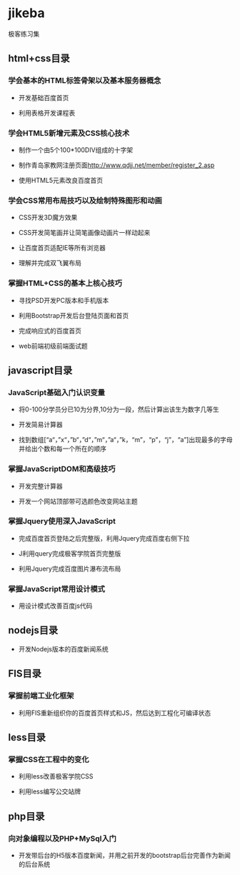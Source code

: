 # jikeba
极客练习集
<h2>html+css目录</h2>
<h3>学会基本的HTML标签骨架以及基本服务器概念</h3>
<ul>
<li><p>开发基础百度首页</p></li>
<li><p>利用表格开发课程表</p></li>
</ul>



<h3>学会HTML5新增元素及CSS核心技术</h3>
<ul>
<li>
<p>制作一个由5个100*100DIV组成的十字架</p>
</li>
<li><p>制作青岛家教网注册页面<a href="http://www.qdjj.net/member/register_2.asp">http://www.qdjj.net/member/register_2.asp</a></p></li>
<li><p>使用HTML5元素改良百度首页</p></li>
</ul>




<h3>学会CSS常用布局技巧以及绘制特殊图形和动画</h3>
<ul>
<li><p>CSS开发3D魔方效果</p></li>
<li><p>CSS开发简笔画并让简笔画像动画片一样动起来</p></li>
<li><p>让百度首页适配IE等所有浏览器</p></li>
<li><p>理解并完成双飞翼布局</p></li>
</ul>



<h3>掌握HTML+CSS的基本上核心技巧</h3>
<ul>
	<li>
		<p>寻找PSD开发PC版本和手机版本</p>
	</li>
	<li>
		<p>利用Bootstrap开发后台登陆页面和首页</p>
	</li>
	<li><p>完成响应式的百度首页</p></li>
	<li><p>web前端初级前端面试题</p></li>
</ul>


<h2>javascript目录</h2>
<h3>JavaScript基础入门认识变量</h3>
<ul>
	<li>
		<p>将0-100分学员分已10为分界,10分为一段，然后计算出该生为数字几等生</p>
	</li>
	<li>
		<p>开发简易计算器</p>
	</li>
	<li>
		<p>找到数组[“a“，”x“，”b“，”d“，”m“，”a“，”k，“m”，“p”，“j”，“a”]出现最多的字母并给出个数和每一个所在的顺序</p>
	</li>
</ul>

<h3>掌握JavaScriptDOM和高级技巧</h3>
<ul>
	<li>
		<p>开发完整计算器</p>
	</li>
	<li><p>开发一个网站顶部带可选颜色改变网站主题</p></li>
</ul>

<h3>掌握Jquery使用深入JavaScript</h3>
<ul>
	<li>
		<p>完成百度首页登陆之后完整版，利用Jquery完成百度右侧下拉</p>
	</li>
	<li><p>J利用query完成极客学院首页完整版</p></li>
	<li><p>利用Jquery完成百度图片瀑布流布局</p></li>
</ul>
<h3> 掌握JavaScript常用设计模式</h3>
<ul>
<li><p>用设计模式改善百度js代码</p></li>
</ul>

<h2>nodejs目录</h2>

<ul>
	<li>
	<p>开发Nodejs版本的百度新闻系统</p>
</li>
</ul>
<h2>FIS目录</h2>
<h3>掌握前端工业化框架</h3>
<ul>
	<li>
	<p>利用FIS重新组织你的百度首页样式和JS，然后达到工程化可编译状态</p>
</li>
</ul>
<h2>less目录</h2>
<h3>掌握CSS在工程中的变化</h3>
<ul>
	<li>
		<p>利用less改善极客学院CSS</p>
	</li>
	<li>
		<p>利用less编写公交站牌</p>
	</li>
</ul>

<h2>php目录</h2>
<h3>向对象编程以及PHP+MySql入门</h3>
<ul>
	<li>
	<p>开发带后台的H5版本百度新闻，并用之前开发的bootstrap后台完善作为新闻的后台系统</p>
</li>
</ul>
